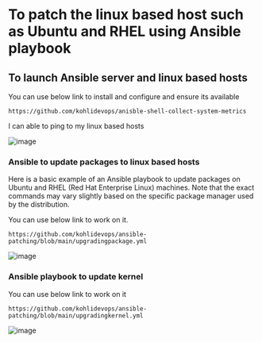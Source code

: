 # To patch the linux based host such as Ubuntu and RHEL using Ansible playbook

## To launch Ansible server and linux based hosts

You can use below link to install and configure and ensure its available

```
https://github.com/kohlidevops/anisble-shell-collect-system-metrics
```

I can able to ping to my linux based hosts

![image](https://github.com/kohlidevops/ansible-patching/assets/100069489/7a6a6102-51e7-4189-9681-ed59ae41a02a)

### Ansible to update packages to linux based hosts

Here is a basic example of an Ansible playbook to update packages on Ubuntu and RHEL (Red Hat Enterprise Linux) machines. Note that the exact commands may vary slightly based on the specific package manager used by the distribution.

You can use below link to work on it.

```
https://github.com/kohlidevops/ansible-patching/blob/main/upgradingpackage.yml
```
![image](https://github.com/kohlidevops/ansible-patching/assets/100069489/d880e33b-8f5a-4698-a065-af32937c8755)

### Ansible playbook to update kernel

You can use below link to work on it

```
https://github.com/kohlidevops/ansible-patching/blob/main/upgradingkernel.yml
```

![image](https://github.com/kohlidevops/ansible-patching/assets/100069489/e6f9201b-2144-4706-b092-8410ab46fa8c)
